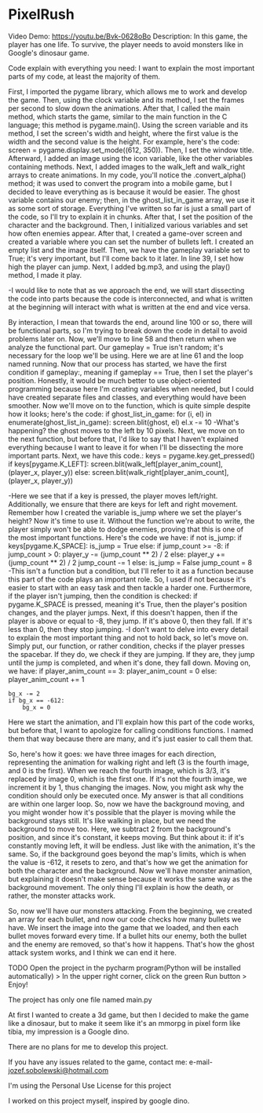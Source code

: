 # PixelRush
Video Demo: https://youtu.be/Bvk-0628oBo Description: In this game, the player has one life. To survive, the player needs to avoid monsters like in Google's dinosaur game.

Code explain with everything you need: I want to explain the most important parts of my code, at least the majority of them.

First, I imported the pygame library, which allows me to work and develop the game. Then, using the clock variable and its method, I set the frames per second to slow down the animations. After that, I called the main method, which starts the game, similar to the main function in the C language; this method is pygame.main(). Using the screen variable and its method, I set the screen's width and height, where the first value is the width and the second value is the height. For example, here's the code: screen = pygame.display.set_mode((612, 350)). Then, I set the window title. Afterward, I added an image using the icon variable, like the other variables containing methods. Next, I added images to the walk_left and walk_right arrays to create animations. In my code, you'll notice the .convert_alpha() method; it was used to convert the program into a mobile game, but I decided to leave everything as is because it would be easier. The ghost variable contains our enemy; then, in the ghost_list_in_game array, we use it as some sort of storage. Everything I've written so far is just a small part of the code, so I'll try to explain it in chunks. After that, I set the position of the character and the background. Then, I initialized various variables and set how often enemies appear. After that, I created a game-over screen and created a variable where you can set the number of bullets left. I created an empty list and the image itself. Then, we have the gameplay variable set to True; it's very important, but I'll come back to it later. In line 39, I set how high the player can jump. Next, I added bg.mp3, and using the play() method, I made it play.

-I would like to note that as we approach the end, we will start dissecting the code into parts because the code is interconnected, and what is written at the beginning will interact with what is written at the end and vice versa.

By interaction, I mean that towards the end, around line 100 or so, there will be functional parts, so I'm trying to break down the code in detail to avoid problems later on. Now, we'll move to line 58 and then return when we analyze the functional part. Our gameplay = True isn't random; it's necessary for the loop we'll be using. Here we are at line 61 and the loop named running. Now that our process has started, we have the first condition if gameplay:, meaning if gameplay == True, then I set the player's position. Honestly, it would be much better to use object-oriented programming because here I'm creating variables when needed, but I could have created separate files and classes, and everything would have been smoother. Now we'll move on to the function, which is quite simple despite how it looks; here's the code: if ghost_list_in_game: for (i, el) in enumerate(ghost_list_in_game): screen.blit(ghost, el) el.x -= 10 -What's happening? the ghost moves to the left by 10 pixels. Next, we move on to the next function, but before that, I'd like to say that I haven't explained everything because I want to leave it for when I'll be dissecting the more important parts. Next, we have this code.: keys = pygame.key.get_pressed() if keys[pygame.K_LEFT]: screen.blit(walk_left[player_anim_count], (player_x, player_y)) else: screen.blit(walk_right[player_anim_count], (player_x, player_y))

-Here we see that if a key is pressed, the player moves left/right. Additionally, we ensure that there are keys for left and right movement. Remember how I created the variable is_jump where we set the player's height? Now it's time to use it. Without the function we're about to write, the player simply won't be able to dodge enemies, proving that this is one of the most important functions. Here's the code we have: if not is_jump: if keys[pygame.K_SPACE]: is_jump = True else: if jump_count >= -8: if jump_count > 0: player_y -= (jump_count ** 2) / 2 else: player_y += (jump_count ** 2) / 2 jump_count -= 1 else: is_jump = False jump_count = 8 -This isn't a function but a condition, but I'll refer to it as a function because this part of the code plays an important role. So, I used if not because it's easier to start with an easy task and then tackle a harder one. Furthermore, if the player isn't jumping, then the condition is checked: if pygame.K_SPACE is pressed, meaning it's True, then the player's position changes, and the player jumps. Next, if this doesn't happen, then if the player is above or equal to -8, they jump. If it's above 0, then they fall. If it's less than 0, then they stop jumping. -I don't want to delve into every detail to explain the most important thing and not to hold back, so let's move on. Simply put, our function, or rather condition, checks if the player presses the spacebar. If they do, we check if they are jumping. If they are, they jump until the jump is completed, and when it's done, they fall down. Moving on, we have: if player_anim_count == 3: player_anim_count = 0 else: player_anim_count += 1

    bg_x -= 2
    if bg_x == -612:
        bg_x = 0
Here we start the animation, and I'll explain how this part of the code works, but before that, I want to apologize for calling conditions functions. I named them that way because there are many, and it's just easier to call them that.

So, here's how it goes: we have three images for each direction, representing the animation for walking right and left (3 is the fourth image, and 0 is the first). When we reach the fourth image, which is 3/3, it's replaced by image 0, which is the first one. If it's not the fourth image, we increment it by 1, thus changing the images. Now, you might ask why the condition should only be executed once. My answer is that all conditions are within one larger loop. So, now we have the background moving, and you might wonder how it's possible that the player is moving while the background stays still. It's like walking in place, but we need the background to move too. Here, we subtract 2 from the background's position, and since it's constant, it keeps moving. But think about it: if it's constantly moving left, it will be endless. Just like with the animation, it's the same. So, if the background goes beyond the map's limits, which is when the value is -612, it resets to zero, and that's how we get the animation for both the character and the background. Now we'll have monster animation, but explaining it doesn't make sense because it works the same way as the background movement. The only thing I'll explain is how the death, or rather, the monster attacks work.

So, now we'll have our monsters attacking. From the beginning, we created an array for each bullet, and now our code checks how many bullets we have. We insert the image into the game that we loaded, and then each bullet moves forward every time. If a bullet hits our enemy, both the bullet and the enemy are removed, so that's how it happens. That's how the ghost attack system works, and I think we can end it here.

TODO Open the project in the pycharm program(Python will be installed automatically) > In the upper right corner, click on the green Run button > Enjoy!

The project has only one file named main.py

At first I wanted to create a 3d game, but then I decided to make the game like a dinosaur, but to make it seem like it's an mmorpg in pixel form like tibia, my impression is a Google dino.

There are no plans for me to develop this project.

If you have any issues related to the game, contact me: e-mail- jozef.sobolewski@hotmail.com

I'm using the Personal Use License for this project

I worked on this project myself, inspired by google dino.
